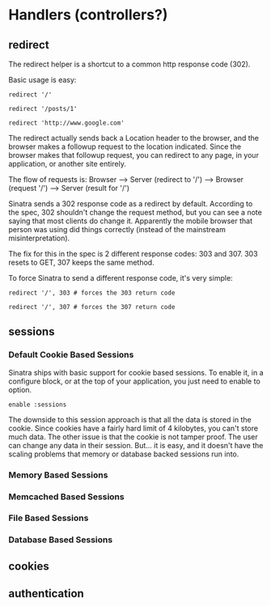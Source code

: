 Handlers (controllers?)
=======================

redirect
--------
The redirect helper is a shortcut to a common http response code (302).

Basic usage is easy:

    redirect '/'
    
    redirect '/posts/1'

    redirect 'http://www.google.com'

The redirect actually sends back a Location header to the browser, and the
browser makes a followup request to the location indicated.  Since the browser
makes that followup request, you can redirect to any page, in your application,
or another site entirely.

The flow of requests is:
Browser --> Server (redirect to '/') --> Browser (request '/') --> Server (result for '/')

Sinatra sends a 302 response code as a redirect by default. According to the
spec, 302 shouldn't change the request method, but you can see a note saying
that most clients do change it. Apparently the mobile browser that person was
using did things correctly (instead of the mainstream misinterpretation).

The fix for this in the spec is 2 different response codes: 303 
and 307. 303 resets to GET, 307 keeps the same method.

To force Sinatra to send a different response code, it's very simple:

    redirect '/', 303 # forces the 303 return code
     
    redirect '/', 307 # forces the 307 return code

sessions
--------

### Default Cookie Based Sessions

Sinatra ships with basic support for cookie based sessions.  To enable it, in a configure block, or at the top of your application, you just need to enable to option.

    enable :sessions

The downside to this session approach is that all the data is stored in the
cookie.  Since cookies have a fairly hard limit of 4 kilobytes, you can't store
much data.  The other issue is that the cookie is not tamper proof.  The user
can change any data in their session.  But... it is easy, and it doesn't have
the scaling problems that memory or database backed sessions run into.

### Memory Based Sessions

### Memcached Based Sessions

### File Based Sessions

### Database Based Sessions


cookies
-------

authentication
--------------

